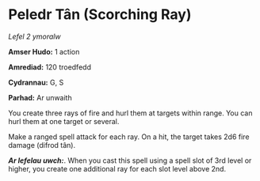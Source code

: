 # Peledr Tân (Scorching Ray)

*Lefel 2 ymoralw*

**Amser Hudo:** 1 action

**Amrediad:** 120 troedfedd

**Cydrannau:** G, S

**Parhad:** Ar unwaith

You create three rays of fire and hurl them at targets within range. You can hurl them at one target or several.

Make a ranged spell attack for each ray. On a hit, the target takes 2d6 fire damage (difrod tân).

***Ar lefelau uwch:***. When you cast this spell using a spell slot of 3rd level or higher, you create one additional ray for each slot level above 2nd.